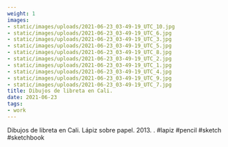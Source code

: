 ```yaml
---
weight: 1
images:
- static/images/uploads/2021-06-23_03-49-19_UTC_10.jpg
- static/images/uploads/2021-06-23_03-49-19_UTC_6.jpg
- static/images/uploads/2021-06-23_03-49-19_UTC_3.jpg
- static/images/uploads/2021-06-23_03-49-19_UTC_5.jpg
- static/images/uploads/2021-06-23_03-49-19_UTC_8.jpg
- static/images/uploads/2021-06-23_03-49-19_UTC_2.jpg
- static/images/uploads/2021-06-23_03-49-19_UTC_1.jpg
- static/images/uploads/2021-06-23_03-49-19_UTC_4.jpg
- static/images/uploads/2021-06-23_03-49-19_UTC_9.jpg
- static/images/uploads/2021-06-23_03-49-19_UTC_7.jpg
title: Dibujos de libreta en Cali.
date: 2021-06-23
tags:
- work
---
```


Dibujos de libreta en Cali.
Lápiz sobre papel.
2013.
.
#lapiz #pencil  #sketch #sketchbook
